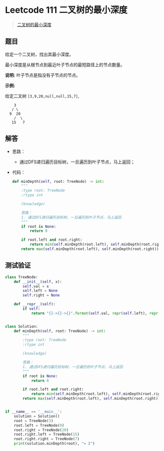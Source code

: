 # Leetcode 111 二叉树的最小深度

> [二叉树的最小深度](https://leetcode-cn.com/problems/minimum-depth-of-binary-tree/)

## 题目

给定一个二叉树，找出其最小深度。

最小深度是从根节点到最近叶子节点的最短路径上的节点数量。

**说明:** 叶子节点是指没有子节点的节点。

**示例:**

给定二叉树 `[3,9,20,null,null,15,7]`,

```
    3
   / \
  9  20
    /  \
   15   7
```

## 解答

- 思路：

  - 通过DFS递归遍历目标树，一旦遍历到叶子节点，马上返回；

- 代码：

  ```python
  def minDepth(self, root: TreeNode) -> int:
      """
      :type root: TreeNode
      :rtype int
  
      (knowledge)
  
      思路：
      1. 通过DFS递归遍历目标树，一旦遍历到叶子节点，马上返回
      """
      if root is None:
          return 0
  
      if root.left and root.right:
          return min(self.minDepth(root.left), self.minDepth(root.right)) + 1
      return max(self.minDepth(root.left), self.minDepth(root.right)) + 1
  ```

## 测试验证

```python
class TreeNode:
    def __init__(self, x):
        self.val = x
        self.left = None
        self.right = None

    def __repr__(self):
        if self:
            return "{}->{}->{}".format(self.val, repr(self.left), repr(self.right))


class Solution:
    def minDepth(self, root: TreeNode) -> int:
        """
        :type root: TreeNode
        :rtype int

        (knowledge)

        思路：
        1. 通过DFS递归遍历目标树，一旦遍历到叶子节点，马上返回
        """
        if root is None:
            return 0

        if root.left and root.right:
            return min(self.minDepth(root.left), self.minDepth(root.right)) + 1
        return max(self.minDepth(root.left), self.minDepth(root.right)) + 1


if __name__ == '__main__':
    solution = Solution()
    root = TreeNode(3)
    root.left = TreeNode(9)
    root.right = TreeNode(20)
    root.right.left = TreeNode(15)
    root.right.right = TreeNode(7)
    print(solution.minDepth(root), "= 2")
```